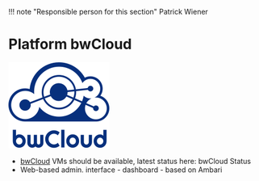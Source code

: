 !!! note "Responsible person for this section"
    Patrick Wiener

# Platform bwCloud

![](bwcloud_logo.svg)

- [bwCloud](https://www.bw-cloud.org/) VMs should be available, latest status here: bwCloud Status
- Web-based admin. interface - dashboard - based on Ambari